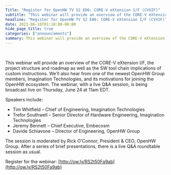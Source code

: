 ```yaml
---
Title: "Register for OpenHW TV S2 E06: CORE-V eXtension I/F (CVXIF)"
subtitle: "This webinar will provide an overview of the CORE-V eXtension I/F, the project structure and roadmap as well as the SW tool chain implications of custom instructions."
headline: "Register for OpenHW TV S2 E06: CORE-V eXtension I/F (CVXIF)"
date: 2021-06-16T01:10:00-00:00
hide_page_title: true
categories: ["announcements"]
summary: This webinar will provide an overview of the CORE-V eXtension I/F, the project structure and roadmap as well as the SW tool chain implications of custom instructions.
---
```


<br />

This webinar will provide an overview of the CORE-V eXtension I/F, the project structure and roadmap as well as the SW tool chain implications of custom instructions. We'll also hear from one of the newest OpenHW Group members, Imagination Technologies, and its motivations for joining the OpenHW ecosystem. The webinar, with a live Q&A session, is being broadcast live on Thursday, June 24 at 11am EDT.

Speakers include:
- Tim Whitfield – Chief of Engineering, Imagination Technologies
- Trefor Southwell – Senior Director of Hardware Engineering, Imagination Technologies
- Jeremy Bennett – Chief Executive, Embecosm
- Davide Schiavone – Director of Engineering, OpenHW Group

The session is moderated by Rick O'Connor, President & CEO, OpenHW Group.
After a series of brief presentations, there is a live Q&A roundtable session as usual.

Register for the webinar:
[http://ow.ly/RS2t50Fa9ab](http://ow.ly/RS2t50Fa9ab)
